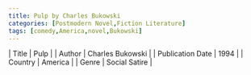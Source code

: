 ```yaml
---
title: Pulp by Charles Bukowski
categories: [Postmodern Novel,Fiction Literature]
tags: [comedy,America,novel,Bukowski]
---
```

        
| Title | Pulp  |
| Author |  Charles Bukowski  |
| Publication Date | 1994   |
| Country | America |
| Genre | Social Satire  |
        